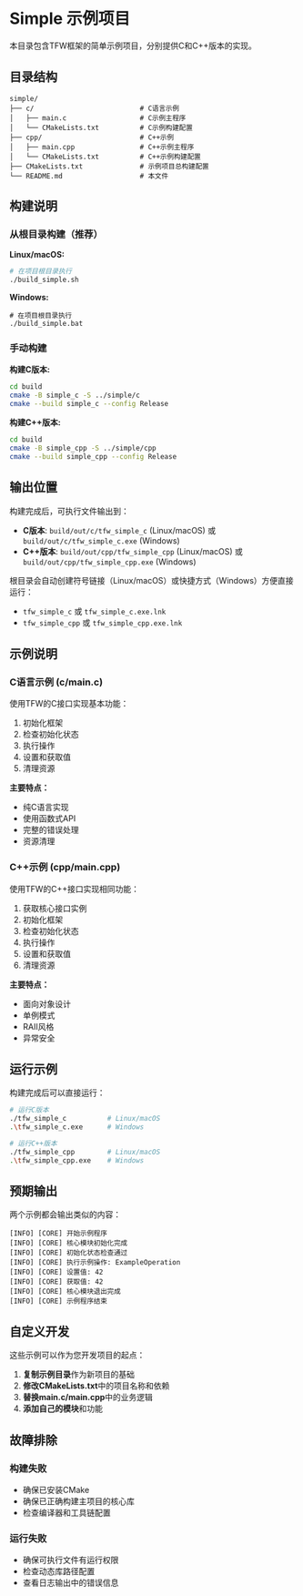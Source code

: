 ﻿# Simple 示例项目

本目录包含TFW框架的简单示例项目，分别提供C和C++版本的实现。

## 目录结构

```
simple/
├── c/                          # C语言示例
│   ├── main.c                  # C示例主程序
│   └── CMakeLists.txt          # C示例构建配置
├── cpp/                        # C++示例
│   ├── main.cpp                # C++示例主程序
│   └── CMakeLists.txt          # C++示例构建配置
├── CMakeLists.txt              # 示例项目总构建配置
└── README.md                   # 本文件
```

## 构建说明

### 从根目录构建（推荐）

**Linux/macOS:**
```bash
# 在项目根目录执行
./build_simple.sh
```

**Windows:**
```batch
# 在项目根目录执行
./build_simple.bat
```

### 手动构建

**构建C版本:**
```bash
cd build
cmake -B simple_c -S ../simple/c
cmake --build simple_c --config Release
```

**构建C++版本:**
```bash
cd build
cmake -B simple_cpp -S ../simple/cpp
cmake --build simple_cpp --config Release
```

## 输出位置

构建完成后，可执行文件输出到：
- **C版本**: `build/out/c/tfw_simple_c` (Linux/macOS) 或 `build/out/c/tfw_simple_c.exe` (Windows)
- **C++版本**: `build/out/cpp/tfw_simple_cpp` (Linux/macOS) 或 `build/out/cpp/tfw_simple_cpp.exe` (Windows)

根目录会自动创建符号链接（Linux/macOS）或快捷方式（Windows）方便直接运行：
- `tfw_simple_c` 或 `tfw_simple_c.exe.lnk`
- `tfw_simple_cpp` 或 `tfw_simple_cpp.exe.lnk`

## 示例说明

### C语言示例 (c/main.c)

使用TFW的C接口实现基本功能：
1. 初始化框架
2. 检查初始化状态
3. 执行操作
4. 设置和获取值
5. 清理资源

**主要特点：**
- 纯C语言实现
- 使用函数式API
- 完整的错误处理
- 资源清理

### C++示例 (cpp/main.cpp)

使用TFW的C++接口实现相同功能：
1. 获取核心接口实例
2. 初始化框架
3. 检查初始化状态
4. 执行操作
5. 设置和获取值
6. 清理资源

**主要特点：**
- 面向对象设计
- 单例模式
- RAII风格
- 异常安全

## 运行示例

构建完成后可以直接运行：

```bash
# 运行C版本
./tfw_simple_c          # Linux/macOS
.\tfw_simple_c.exe      # Windows

# 运行C++版本
./tfw_simple_cpp        # Linux/macOS
.\tfw_simple_cpp.exe    # Windows
```

## 预期输出

两个示例都会输出类似的内容：
```
[INFO] [CORE] 开始示例程序
[INFO] [CORE] 核心模块初始化完成
[INFO] [CORE] 初始化状态检查通过
[INFO] [CORE] 执行示例操作: ExampleOperation
[INFO] [CORE] 设置值: 42
[INFO] [CORE] 获取值: 42
[INFO] [CORE] 核心模块退出完成
[INFO] [CORE] 示例程序结束
```

## 自定义开发

这些示例可以作为您开发项目的起点：

1. **复制示例目录**作为新项目的基础
2. **修改CMakeLists.txt**中的项目名称和依赖
3. **替换main.c/main.cpp**中的业务逻辑
4. **添加自己的模块**和功能

## 故障排除

### 构建失败
- 确保已安装CMake
- 确保已正确构建主项目的核心库
- 检查编译器和工具链配置

### 运行失败
- 确保可执行文件有运行权限
- 检查动态库路径配置
- 查看日志输出中的错误信息
